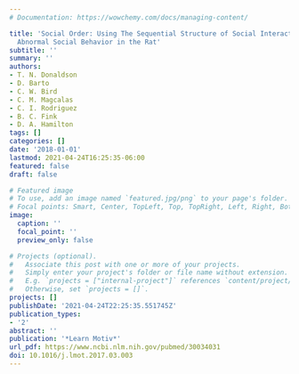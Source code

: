 ```yaml
---
# Documentation: https://wowchemy.com/docs/managing-content/

title: 'Social Order: Using The Sequential Structure of Social Interaction to Discriminate
  Abnormal Social Behavior in the Rat'
subtitle: ''
summary: ''
authors:
- T. N. Donaldson
- D. Barto
- C. W. Bird
- C. M. Magcalas
- C. I. Rodriguez
- B. C. Fink
- D. A. Hamilton
tags: []
categories: []
date: '2018-01-01'
lastmod: 2021-04-24T16:25:35-06:00
featured: false
draft: false

# Featured image
# To use, add an image named `featured.jpg/png` to your page's folder.
# Focal points: Smart, Center, TopLeft, Top, TopRight, Left, Right, BottomLeft, Bottom, BottomRight.
image:
  caption: ''
  focal_point: ''
  preview_only: false

# Projects (optional).
#   Associate this post with one or more of your projects.
#   Simply enter your project's folder or file name without extension.
#   E.g. `projects = ["internal-project"]` references `content/project/deep-learning/index.md`.
#   Otherwise, set `projects = []`.
projects: []
publishDate: '2021-04-24T22:25:35.551745Z'
publication_types:
- '2'
abstract: ''
publication: '*Learn Motiv*'
url_pdf: https://www.ncbi.nlm.nih.gov/pubmed/30034031
doi: 10.1016/j.lmot.2017.03.003
---
```

